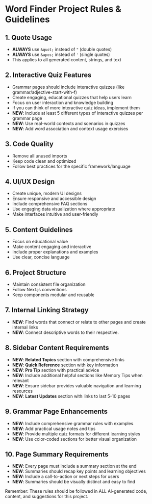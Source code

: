# Word Finder Project Rules & Guidelines

## 1. Quote Usage
- **ALWAYS** use `&quot;` instead of `"` (double quotes)
- **ALWAYS** use `&apos;` instead of `'` (single quotes)
- This applies to all generated content, strings, and text

## 2. Interactive Quiz Features
- Grammar pages should include interactive quizzes (like grammar/adjective-start-with-f)
- Create engaging, educational quizzes that help users learn
- Focus on user interaction and knowledge building
- If you can think of more interactive quiz ideas, implement them
- **NEW**: Include at least 5 different types of interactive quizzes per grammar page
- **NEW**: Use real-world contexts and scenarios in quizzes
- **NEW**: Add word association and context usage exercises

## 3. Code Quality
- Remove all unused imports
- Keep code clean and optimized
- Follow best practices for the specific framework/language

## 4. UI/UX Design
- Create unique, modern UI designs
- Ensure responsive and accessible design
- Include comprehensive FAQ sections
- Use engaging data visualization where appropriate
- Make interfaces intuitive and user-friendly

## 5. Content Guidelines
- Focus on educational value
- Make content engaging and interactive
- Include proper explanations and examples
- Use clear, concise language

## 6. Project Structure
- Maintain consistent file organization
- Follow Next.js conventions
- Keep components modular and reusable

## 7. Internal Linking Strategy
- **NEW**: Find words that connect or relate to other pages and create internal links
- **NEW**: Connect descriptive words to their respective.

## 8. Sidebar Content Requirements
- **NEW**: **Related Topics** section with comprehensive links
- **NEW**: **Quick Reference** section with key information
- **NEW**: **Pro Tip** section with practical advice
- **NEW**: Include additional helpful sections like Memory Tips when relevant
- **NEW**: Ensure sidebar provides valuable navigation and learning resources
- **NEW**: **Latest Updates** section with links to last 5-10 pages

## 9. Grammar Page Enhancements
- **NEW**: Include comprehensive grammar rules with examples
- **NEW**: Add practical usage notes and tips
- **NEW**: Provide multiple quiz formats for different learning styles
- **NEW**: Use color-coded sections for better visual organization

## 10. Page Summary Requirements
- **NEW**: Every page must include a summary section at the end
- **NEW**: Summaries should recap key points and learning objectives
- **NEW**: Include a call-to-action or next steps for users
- **NEW**: Summaries should be visually distinct and easy to find

Remember: These rules should be followed in ALL AI-generated code, content, and suggestions for this project.
